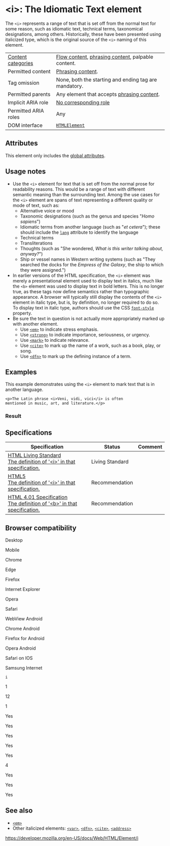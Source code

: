 &lt;i&gt;: The Idiomatic Text element
=====================================

The `<i>` represents a range of text that is set off from the normal text for some reason, such as idiomatic text, technical terms, taxonomical designations, among others. Historically, these have been presented using italicized type, which is the original source of the `<i>` naming of this element.

<table><tbody><tr class="odd"><td><a href="https://developer.mozilla.org/en-US/docs/Web/Guide/HTML/Content_categories">Content categories</a></td><td><a href="https://developer.mozilla.org/en-US/docs/Web/Guide/HTML/Content_categories#flow_content">Flow content</a>, <a href="https://developer.mozilla.org/en-US/docs/Web/Guide/HTML/Content_categories#phrasing_content">phrasing content</a>, palpable content.</td></tr><tr class="even"><td>Permitted content</td><td><a href="https://developer.mozilla.org/en-US/docs/Web/Guide/HTML/Content_categories#phrasing_content">Phrasing content</a>.</td></tr><tr class="odd"><td>Tag omission</td><td>None, both the starting and ending tag are mandatory.</td></tr><tr class="even"><td>Permitted parents</td><td>Any element that accepts <a href="https://developer.mozilla.org/en-US/docs/Web/Guide/HTML/Content_categories#phrasing_content">phrasing content</a>.</td></tr><tr class="odd"><td>Implicit ARIA role</td><td><a href="https://www.w3.org/TR/html-aria/#dfn-no-corresponding-role">No corresponding role</a></td></tr><tr class="even"><td>Permitted ARIA roles</td><td>Any</td></tr><tr class="odd"><td>DOM interface</td><td><a href="https://developer.mozilla.org/en-US/docs/Web/API/HTMLElement"><code>HTMLElement</code></a></td></tr></tbody></table>

Attributes
----------

This element only includes the [global attributes](../global_attributes).

Usage notes
-----------

-   Use the `<i>` element for text that is set off from the normal prose for readability reasons. This would be a range of text with different semantic meaning than the surrounding text. Among the use cases for the `<i>` element are spans of text representing a different quality or mode of text, such as:
    -   Alternative voice or mood
    -   Taxonomic designations (such as the genus and species "*Homo sapiens*")
    -   Idiomatic terms from another language (such as "*et cetera*"); these should include the [`lang`](../global_attributes#attr-lang) attribute to identify the language
    -   Technical terms
    -   Transliterations
    -   Thoughts (such as "She wondered, *What is this writer talking about, anyway?*")
    -   Ship or vessel names in Western writing systems (such as "They searched the docks for the *Empress of the Galaxy*, the ship to which they were assigned.")
-   In earlier versions of the HTML specification, the `<i>` element was merely a presentational element used to display text in italics, much like the `<b>` element was used to display text in bold letters. This is no longer true, as these tags now define semantics rather than typographic appearance. A browser will typically still display the contents of the `<i>` element in italic type, but is, by definition, no longer required to do so. To display text in italic type, authors should use the CSS [`font-style`](https://developer.mozilla.org/en-US/docs/Web/CSS/font-style) property.
-   Be sure the text in question is not actually more appropriately marked up with another element.
    -   Use [`<em>`](em) to indicate stress emphasis.
    -   Use [`<strong>`](strong) to indicate importance, seriousness, or urgency.
    -   Use [`<mark>`](mark) to indicate relevance.
    -   Use [`<cite>`](cite) to mark up the name of a work, such as a book, play, or song.
    -   Use [`<dfn>`](dfn) to mark up the defining instance of a term.

Examples
--------

This example demonstrates using the `<i>` element to mark text that is in another language.

    <p>The Latin phrase <i>Veni, vidi, vici</i> is often
    mentioned in music, art, and literature.</p>

### Result

Specifications
--------------

<table><thead><tr class="header"><th>Specification</th><th>Status</th><th>Comment</th></tr></thead><tbody><tr class="odd"><td><a href="https://html.spec.whatwg.org/multipage/text-level-semantics.html#the-i-element">HTML Living Standard<br />
<span class="small">The definition of '&lt;i&gt;' in that specification.</span></a></td><td><span class="spec-living">Living Standard</span></td><td></td></tr><tr class="even"><td><a href="https://www.w3.org/TR/html52/textlevel-semantics.html#the-i-element">HTML5<br />
<span class="small">The definition of '&lt;i&gt;' in that specification.</span></a></td><td><span class="spec-rec">Recommendation</span></td><td></td></tr><tr class="odd"><td><a href="https://www.w3.org/TR/html401/present/graphics.html#h-15.2.1">HTML 4.01 Specification<br />
<span class="small">The definition of '&lt;b&gt;' in that specification.</span></a></td><td><span class="spec-rec">Recommendation</span></td><td></td></tr></tbody></table>

Browser compatibility
---------------------

Desktop

Mobile

Chrome

Edge

Firefox

Internet Explorer

Opera

Safari

WebView Android

Chrome Android

Firefox for Android

Opera Android

Safari on IOS

Samsung Internet

`i`

1

12

1

Yes

Yes

Yes

Yes

Yes

4

Yes

Yes

Yes

See also
--------

-   [`<em>`](em)
-   Other italicized elements: [`<var>`](var), [`<dfn>`](dfn), [`<cite>`](cite), [`<address>`](address)

<a href="https://developer.mozilla.org/en-US/docs/Web/HTML/Element/i" class="_attribution-link">https://developer.mozilla.org/en-US/docs/Web/HTML/Element/i</a>
